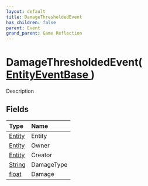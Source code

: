 ```yaml
---
layout: default
title: DamageThresholdedEvent
has_children: false
parent: Event
grand_parent: Game Reflection
---
```

# DamageThresholdedEvent( [ EntityEventBase ](/riftbreaker-wiki/docs/game-reflection/events/entity_event_base/) )
Description 

## Fields

| Type | Name |
|:----------|:--------------|
| [Entity](/riftbreaker-wiki/docs/game-reflection/classes/entity/) | Entity |
| [Entity](/riftbreaker-wiki/docs/game-reflection/classes/entity/) | Owner |
| [Entity](/riftbreaker-wiki/docs/game-reflection/classes/entity/) | Creator |
| [String](/riftbreaker-wiki/docs/game-reflection/components/string/) | DamageType |
| [float](/riftbreaker-wiki/docs/game-reflection/components/float/) | Damage |

